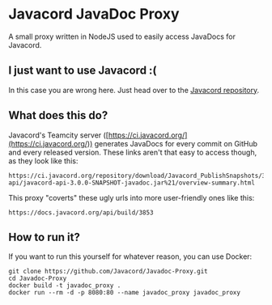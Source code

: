 # Javacord JavaDoc Proxy 
A small proxy written in NodeJS used to easily access JavaDocs for Javacord.

## I just want to use Javacord :\(
In this case you are wrong here. Just head over to the [Javacord repository](https://github.com/Javacord/Javacord).

## What does this do?
Javacord's Teamcity server ([https://ci.javacord.org/](https://ci.javacord.org/)) generates JavaDocs
for every commit on GitHub and every released version. These links aren't that easy to access though,
as they look like this: 
```
https://ci.javacord.org/repository/download/Javacord_PublishSnapshots/3853:id/javacord-api/javacord-api-3.0.0-SNAPSHOT-javadoc.jar%21/overview-summary.html
```
This proxy "coverts" these ugly urls into more user-friendly ones like this:
```
https://docs.javacord.org/api/build/3853
```

## How to run it?
If you want to run this yourself for whatever reason, you can use Docker:
```
git clone https://github.com/Javacord/Javadoc-Proxy.git
cd Javadoc-Proxy
docker build -t javadoc_proxy .
docker run --rm -d -p 8080:80 --name javadoc_proxy javadoc_proxy
```